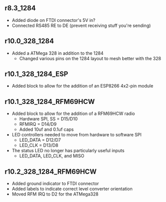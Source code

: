 
r8.3_1284
---------
* Added diode on FTDI connector's 5V in?
* Connected RS485 RE to DE (prevent receiving stuff you're sending)

r10.0_328_1284
--------------
* Added a ATMega 328 in addition to the 1284
  - Changed various pins on the 1284 layout to mesh better with the 328

r10.1_328_1284_ESP
------------------
* Added block to allow for the addition of an ESP8266 4x2-pin module

r10.1_328_1284_RFM69HCW
-----------------------
* Added block to allow for the addition of a RFM69HCW radio
  - Hardware SPI, SS = D15/D10
  - RFMIRQ = D14/D9
  - Added 10uf and 0.1uf caps
* LED controllers needed to move from hardware to software SPI
  - LED_DATA = D12/D7
  - LED_CLK = D13/D8
* The status LED no longer has particularly useful inputs
  - LED_DATA, LED_CLK, and MISO

r10.2_328_1284_RFM69HCW
-----------------------
* Added ground indicator to FTDI connector
* Added labels to indicate correct level converter orientation
* Moved RFM IRQ to D2 for the ATMega328
